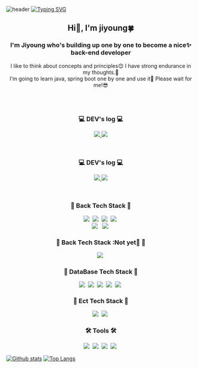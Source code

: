 ![header](https://capsule-render.vercel.app/api?type=waving&color=A3DCBE&text=&animation=twinkling&height=80)
[![Typing SVG](https://readme-typing-svg.demolab.com?font=Alkatra&weight=500&size=45&duration=4000&pause=3&color=A3DCBE&center=false&vCenter=false&multiline=true&repeat=true&width=1000&height=100&lines=Welcome+to+Jiyoung's+GitHub!👋)](https://git.io/typing-svg)

<div align="left">

<h2 align="center"> Hi👋, I'm jiyoung🍀</h2>
<h3 align="center">I'm Jiyoung who's building up one by one to become a nice✨ back-end developer</h3>
<p align="center">
  I like to think about concepts and principles😊  I have strong endurance in my thoughts.🧠<br/>
  I'm going to learn java, spring boot one by one and use it🥺 Please wait for me!😎<br/><br/>
</p>

<br>

<h3 align="center"> 💻 DEV's log 💻 </h3>
<p align="center">
    <a href="https://bigtreeontherock.tistory.com">
        <img src="https://img.shields.io/badge/Tistory-000000?style=for-the-badge&logo=Tistory&logoColor=white"> 
    </a>
    <a href="https://velog.io/@jyjyjy17">
        <img src="https://img.shields.io/badge/velog-00c3c1?style=for-the-badge&logo=velog&logoColor=white"> 
    </a>
</p>
</div><br>
<h3 align="center"> 💻 DEV's log 💻 </h3>
<p align="center">
    <a href="https://bigtreeontherock.tistory.com">
        <img src="https://img.shields.io/badge/Tistory-000000?style=for-the-badge&logo=Tistory&logoColor=white"> 
    </a>
    <a href="https://velog.io/@jyjyjy17">
        <img src="https://img.shields.io/badge/velog-00c3c1?style=for-the-badge&logo=velog&logoColor=white"> 
    </a>
</p>
</div><br>

<h3 align="center">🔋 Back Tech Stack 🔋</h3>
<p align="center">
  <img src="https://img.shields.io/badge/ES6-ffb13b?style=flat&logo=javascript&logoColor=white"/></a>&nbsp 
  <img src="https://img.shields.io/badge/TypeScript-005571?style=flat&logo=ts-node&logoColor=white"/></a>&nbsp
  <img src="https://img.shields.io/badge/NodeJS-11B48A?style=flat&logo=Node.js&logoColor=white"/></a>&nbsp
  <img src="https://img.shields.io/badge/Express-00599C?style=flat&logo=express&logoColor=white"/></a>&nbsp
  <br>
  <img src="https://img.shields.io/badge/Java-007396?style=flat&logo=Java&logoColor=white"/>
</a>&nbsp
  <img src="https://img.shields.io/badge/NESTJS-E0234E?style=flat&logo=NESTJS&logoColor=white"/></a>&nbsp

</p>

<h3 align="center">🪫 Back Tech Stack :Not yet🥺 🪫</h3>
<p align="center">
  <img src="https://img.shields.io/badge/SpringBoot-6DB33F?style=flat&logo=Spring&logoColor=white"/></a>&nbsp
</p>

<h3 align="center">🔋 DataBase Tech Stack 🔋</h3>
<p align="center">
  <img src="https://img.shields.io/badge/MySql-E6B91E?style=flat&logo=MySql&logoColor=white"/></a>&nbsp
  <img src="https://img.shields.io/badge/Maria-00599C?style=flat&logo=mariadb&logoColor=white"/></a>&nbsp
  <img src="https://img.shields.io/badge/MongoDB-3766AB?style=flat&logo=mongodb&logoColor=white"/></a>&nbsp
  <img src="https://img.shields.io/badge/Sequelize-A8B9CC?style=flat&logo=Sequelize&logoColor=white"/></a>&nbsp 
  <img src="https://img.shields.io/badge/typeorm-262627?style=flat&logo=typeorm&logoColor=white"/></a>&nbsp 
</p>
  
<h3 align="center">📎 Ect Tech Stack 📎</h3>
<p align="center">
  <img src="https://img.shields.io/badge/Docker-DB3552?style=flat&logo=Docker&logoColor=white"/></a>&nbsp
  <img src="https://img.shields.io/badge/aws-333664?style=flat&logo=amazon-aws&logoColor=white"/></a>&nbsp
</p>

<h3 align="center">🛠 Tools 🛠</h3>
<p align="center">
  <img src="https://img.shields.io/badge/Visual Studio Code-DB3552?style=flat-square&logo=visualstudiocode&logoColor=white"/></a>&nbsp
  <img src="https://img.shields.io/badge/Eclipse IDE-11B48A?style=flat&logo=EclipseIDE&logoColor=white"/></a>&nbsp
  <img src="https://img.shields.io/badge/Android Studio-00599C?style=flat&logo=AndroidStudio&logoColor=white"/></a>&nbsp
  <img src="https://img.shields.io/badge/GitHub-333664?style=flat&logo=GitHub&logoColor=white"/></a>&nbsp
</p>

[![Github stats](https://github-readme-stats.vercel.app/api?username=jyjyjy17&show_icons=true&include_all_commits=true&title_color=d6ace6&icon_color=d6ace6)](https://github.com/jyjyjy17/github-readme-stats)
[![Top Langs](https://github-readme-stats.vercel.app/api/top-langs/?username=jyjyjy17&hide_progress=true&title_color=d6ace6)](https://github.com/jyjyjy17/github-readme-stats)
